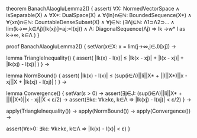 theorem BanachAlaogluLemma2() {
  assert(
    ∀X: NormedVectorSpace ∧ isSeparable(X) ∧
    ∀X*: DualSpace(X) ∧
    ∀{ln}n∈ℕ: BoundedSequence(X*) ∧
    ∀{xn}n∈ℕ: CountableDenseSubset(X) ∧
    ∀j∈ℕ: (∃Λj⊆ℕ: Λ1⊃Λ2⊃... ∧ lim(k→∞,k∈Λj)[lk(xj)]=aj:=l(xj)) ∧
    Λ: DiagonalSequence(Λj) 
    ⇒ 
    lk →w* l as k→∞, k∈Λ
  )
}

proof BanachAlaogluLemma2() {
  setVar(x∈X: x = lim(j→∞,j∈J)[xj]) →
  
  lemma TriangleInequality() {
    assert(
      |lk(x) - l(x)| ≤ 
      |lk(x - xj)| + |l(x - xj)| + |lk(xj) - l(xj)|
    )
  } →
  
  lemma NormBound() {
    assert(
      |lk(x) - l(x)| ≤ 
      (sup(i∈Λ)||li||X* + ||l||X*)||x - xj||X + |lk(xj) - l(xj)|
    )
  } →
  
  lemma Convergence() {
    setVar(ε > 0) →
    assert(∃j∈J: (sup(i∈Λ)||li||X* + ||l||X*)||x - xj||X < ε/2) →
    assert(∃kε: ∀k≥kε, k∈Λ ⇒ |lk(xj) - l(xj)| < ε/2)
  } →
  
  apply(TriangleInequality()) →
  apply(NormBound()) →
  apply(Convergence()) →
  
  assert(∀ε>0: ∃kε: ∀k≥kε, k∈Λ ⇒ |lk(x) - l(x)| < ε)
}